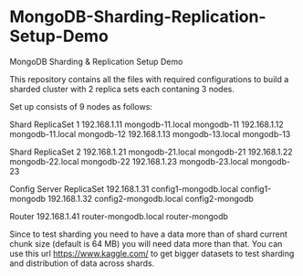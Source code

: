 # MongoDB-Sharding-Replication-Setup-Demo
MongoDB Sharding &amp; Replication Setup Demo

This repository contains all the files with required configurations to build a sharded cluster with 2 replica sets each contaning 3 nodes. 

Set up consists of 9 nodes as follows: 

Shard ReplicaSet 1
  192.168.1.11	mongodb-11.local	mongodb-11
  192.168.1.12	mongodb-11.local	mongodb-12
  192.168.1.13	mongodb-13.local	mongodb-13

Shard ReplicaSet 2
  192.168.1.21	mongodb-21.local	mongodb-21
  192.168.1.22	mongodb-22.local	mongodb-22
  192.168.1.23	mongodb-23.local	mongodb-23

Config Server ReplicaSet
  192.168.1.31	config1-mongodb.local	config1-mongodb
  192.168.1.32	config2-mongodb.local	config2-mongodb

Router
  192.168.1.41	router-mongodb.local	router-mongodb


Since to test sharding you need to have a data more than of shard current chunk size (default is 64 MB) you will need data more than that.
You can use this url https://www.kaggle.com/ to get bigger datasets to test sharding and distribution of data across shards.
